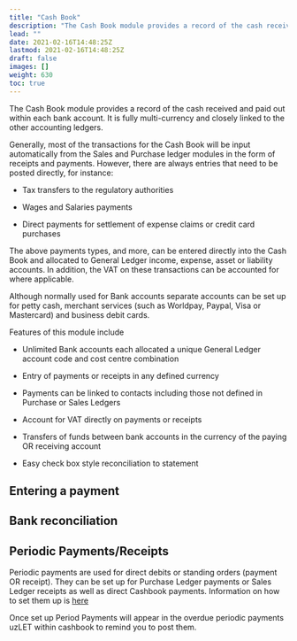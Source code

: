 ```yaml
---
title: "Cash Book"
description: "The Cash Book module provides a record of the cash received and paid out within each bank account. It is fully multi-currency and closely linked to the other accounting ledgers"
lead: ""
date: 2021-02-16T14:48:25Z
lastmod: 2021-02-16T14:48:25Z
draft: false
images: []
weight: 630
toc: true
---
```


The Cash Book module provides a record of the cash received and paid out within each bank account. It is fully multi-currency and closely linked to the other accounting ledgers.

Generally, most of the transactions for the Cash Book will be input automatically from the Sales and Purchase ledger modules in the form of receipts and payments. However, there are always entries that need to be posted directly, for instance:

* Tax transfers to the regulatory authorities

* Wages and Salaries payments

* Direct payments for settlement of expense claims or credit card purchases

The above payments types, and more, can be entered directly into the Cash Book and allocated to General Ledger income, expense, asset or liability accounts. In addition, the VAT on these transactions can be accounted for where applicable.

Although normally used for Bank accounts separate accounts can be set up for petty cash, merchant services (such as Worldpay, Paypal, Visa or Mastercard) and business debit cards.

Features of this module include

* Unlimited Bank accounts each allocated a unique General Ledger account code and cost centre combination

* Entry of payments or receipts in any defined currency

* Payments can be linked to contacts including those not defined in Purchase or Sales Ledgers

* Account for VAT directly on payments or receipts

* Transfers of funds between bank accounts in the currency of the paying OR receiving account

* Easy check box style reconciliation to statement

## Entering a payment

## Bank reconciliation

## Periodic Payments/Receipts

Periodic payments are used for direct debits or standing orders (payment OR receipt). They can be set up for Purchase Ledger payments or Sales Ledger receipts as well as direct Cashbook payments. Information on how to set them up is [here](ledger_setup#periodic_payments)

Once set up Period Payments will appear in the overdue periodic payments uzLET within cashbook to remind you to post them.
